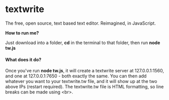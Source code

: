 # textwrite
The free, open source, text based text editor. Reimagined, in JavaScript.

**How to run me?**

Just download into a folder, **cd** in the terminal to that folder, then run **node tw.js**

#### What does it do?

Once you've run __node tw.js__, it will create a textwrite server at 127.0.0.1:1560, and one at 127.0.0.1:7650 - both exactly the same. You can then add whatever you want to your textwrite.tw file, and it will show up at the two above IPs (restart required). The textwrite.tw file is HTML formatting, so line breaks can be made using \<br>.
